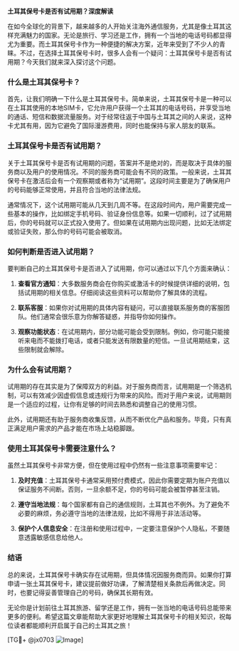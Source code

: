 **土耳其保号卡是否有试用期？深度解读**

在如今全球化的背景下，越来越多的人开始关注海外通信服务，尤其是像土耳其这样充满魅力的国家。无论是旅行、学习还是工作，拥有一个当地的电话号码都显得尤为重要。而土耳其保号卡作为一种便捷的解决方案，近年来受到了不少人的青睐。不过，在选择土耳其保号卡时，很多人会有一个疑问：土耳其保号卡是否有试用期？今天我们就来深入探讨这个问题。

### 什么是土耳其保号卡？

首先，让我们明确一下什么是土耳其保号卡。简单来说，土耳其保号卡是一种可以在土耳其使用的本地SIM卡，它允许用户获得一个土耳其的电话号码，并享受当地的通话、短信和数据流量服务。对于经常往返于中国与土耳其之间的人来说，这种卡尤其有用，因为它避免了国际漫游费用，同时也能保持与家人朋友的联系。

### 土耳其保号卡是否有试用期？

关于土耳其保号卡是否有试用期的问题，答案并不是绝对的，而是取决于具体的服务商以及用户的使用情况。不同的服务商可能会有不同的政策。一般来说，土耳其保号卡在激活后会有一个观察期或者称为“试用期”。这段时间主要是为了确保用户的号码能够正常使用，并且符合当地的法律法规。

通常情况下，这个试用期可能从几天到几周不等。在这段时间内，用户需要完成一些基本的操作，比如绑定手机号码、验证身份信息等。如果一切顺利，过了试用期后，你的号码就可以正式投入使用了。但如果在试用期内出现问题，比如无法绑定或验证失败，那么你的号码可能会被取消。

### 如何判断是否进入试用期？

要判断自己的土耳其保号卡是否进入了试用期，你可以通过以下几个方面来确认：

1. **查看官方通知**：大多数服务商会在你购买或激活卡的时候提供详细的说明，包括试用期的相关信息。仔细阅读这些资料可以帮助你了解具体的流程。
   
2. **联系客服**：如果你对试用期的具体内容有疑问，可以直接联系服务商的客服团队。他们通常会很乐意为你解答疑惑，并指导你如何操作。

3. **观察功能状态**：在试用期内，部分功能可能会受到限制。例如，你可能只能接听来电而不能拨打电话，或者只能发送有限数量的短信。一旦试用期结束，这些限制就会解除。

### 为什么会有试用期？

试用期的存在其实是为了保障双方的利益。对于服务商而言，试用期是一个筛选机制，可以有效减少因虚假信息或违规行为带来的风险。而对于用户来说，试用期则是一个适应的过程，让你有足够的时间去熟悉和调整自己的使用习惯。

此外，试用期还有助于服务商收集反馈，从而不断优化产品和服务。毕竟，只有真正满足用户需求的产品才能在市场上站稳脚跟。

### 使用土耳其保号卡需要注意什么？

虽然土耳其保号卡非常方便，但在使用过程中仍然有一些注意事项需要牢记：

1. **及时充值**：土耳其保号卡通常采用预付费模式，因此你需要定期为账户充值以保证服务不间断。否则，一旦余额不足，你的号码可能会被暂停甚至注销。

2. **遵守当地法规**：每个国家都有自己的通信规则，土耳其也不例外。为了避免不必要的麻烦，务必遵守当地的法律法规，比如不得用于非法活动等。

3. **保护个人信息安全**：在注册和使用过程中，一定要注意保护个人隐私，不要随意透露敏感信息给他人。

### 结语

总的来说，土耳其保号卡确实存在试用期，但具体情况因服务商而异。如果你打算申请一张土耳其保号卡，建议提前做好功课，了解清楚相关条款后再做决定。同时，也要记得妥善管理自己的号码，确保其长期有效。

无论你是计划前往土耳其旅游、留学还是工作，拥有一张当地的电话号码总能带来更多的便利。希望这篇文章能帮助大家更好地理解土耳其保号卡的相关知识，祝每位读者都能顺利开启属于自己的土耳其之旅！

[TG💪+ @jx0703 ![Image](https://github.com/user-attachments/assets/dbca1d08-cadb-493c-b0ec-ad6f7a83f270)]